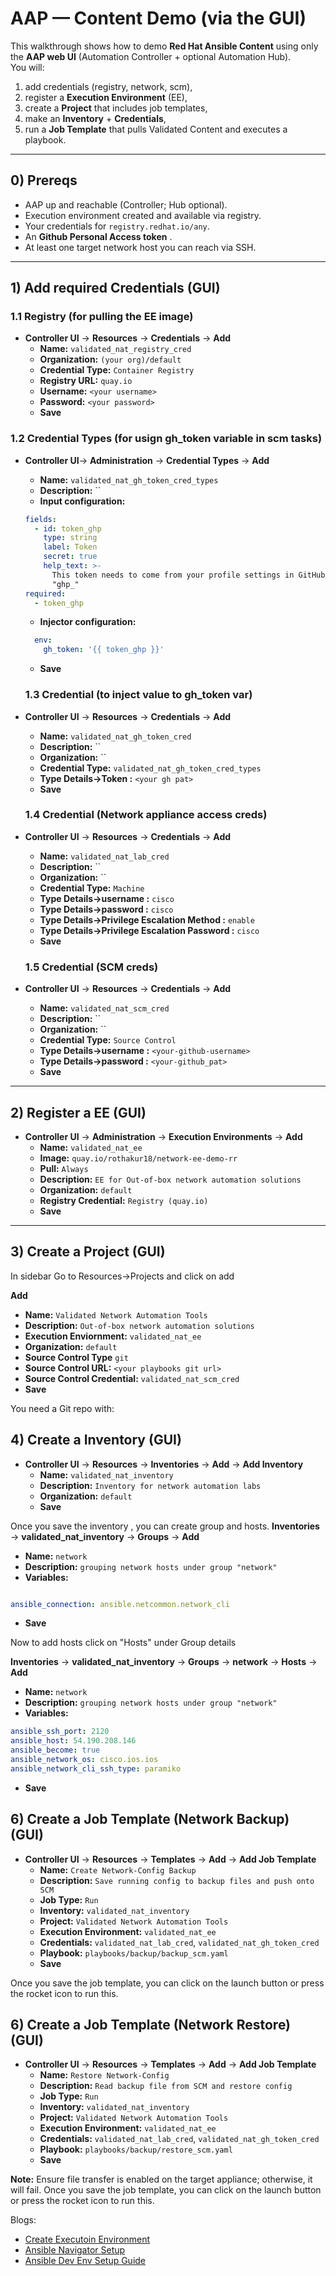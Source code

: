 # AAP — Content Demo (via the **GUI**)

This walkthrough shows how to demo **Red Hat Ansible Content** using only the **AAP web UI** (Automation Controller + optional Automation Hub).  
You will:
1) add credentials (registry, network, scm),  
2) register a  **Execution Environment** (EE),  
3) create a **Project** that includes job templates,  
4) make an **Inventory** + **Credentials**,  
5) run a **Job Template** that pulls Validated Content and executes a playbook.

---

## 0) Prereqs
- AAP up and reachable (Controller; Hub optional).
- Execution environment created and available via registry.
- Your credentials for `registry.redhat.io/any`.
- An **Github Personal Access token** .
- At least one target network host you can reach via SSH.

---

## 1) Add required **Credentials** (GUI)

### 1.1 Registry (for pulling the EE image)
- **Controller UI** → **Resources** → **Credentials** → **Add**
  - **Name:** `validated_nat_registry_cred`
  - **Organization:** `(your org)/default`
  - **Credential Type:** `Container Registry`
  - **Registry URL:** `quay.io`
  - **Username:** `<your username>`
  - **Password:** `<your password>`
  - **Save**

### 1.2 Credential Types (for usign gh_token variable in scm tasks)
- **Controller UI**→ **Administration** → **Credential Types** → **Add**
  - **Name:** `validated_nat_gh_token_cred_types`
  - **Description:** ``
  - **Input configuration:**
  ```yaml
  fields:
    - id: token_ghp
      type: string
      label: Token
      secret: true
      help_text: >-
        This token needs to come from your profile settings in GitHub. Starts with
        "ghp_"
  required:
    - token_ghp
  ```

    - **Injector configuration:**
  ```yaml
    env:
      gh_token: '{{ token_ghp }}'
  ```
  - **Save**

  ### 1.3 Credential (to inject value to gh_token var)
- **Controller UI** → **Resources** → **Credentials** → **Add**
  - **Name:** `validated_nat_gh_token_cred`
  - **Description:** ``
  - **Organization:** ``
  - **Credential Type:** `validated_nat_gh_token_cred_types`
  - **Type Details→Token :** `<your gh pat>`
  - **Save**

  ### 1.4 Credential (Network appliance access creds)
- **Controller UI** → **Resources** → **Credentials** → **Add**
  - **Name:** `validated_nat_lab_cred`
  - **Description:** ``
  - **Organization:** ``
  - **Credential Type:** `Machine`
  - **Type Details→username :** `cisco`
  - **Type Details→password :** `cisco`
  - **Type Details→Privilege Escalation Method :** `enable`
  - **Type Details→Privilege Escalation Password :** `cisco`
  - **Save**
 
  ### 1.5 Credential (SCM creds)
- **Controller UI** → **Resources** → **Credentials** → **Add**
  - **Name:** `validated_nat_scm_cred`
  - **Description:** ``
  - **Organization:** ``
  - **Credential Type:** `Source Control`
  - **Type Details→username :** `<your-github-username>`
  - **Type Details→password :** `<your-github_pat>`
  - **Save**
---

## 2) Register a **EE** (GUI)

- **Controller UI** → **Administration** → **Execution Environments** → **Add**
  - **Name:** `validated_nat_ee`
  - **Image:** `quay.io/rothakur18/network-ee-demo-rr`
  - **Pull:** `Always`
  - **Description:** `EE for Out-of-box network automation solutions`
  - **Organization:** `default`
  - **Registry Credential:** `Registry (quay.io)`
  - **Save**

---

## 3) Create a **Project** (GUI)
In sidebar Go to Resources->Projects and click on add

**Add**
  - **Name:** `Validated Network Automation Tools`
  - **Description:** `Out-of-box network automation solutions`
  - **Execution Enviornment:** `validated_nat_ee`
  - **Organization:** `default`
  - **Source Control Type** `git`
  - **Source Control URL:** `<your playbooks git url>`
  - **Source Control Credential:** `validated_nat_scm_cred`
  - **Save**

You need a Git repo with:

## 4) Create a **Inventory** (GUI)
- **Controller UI** → **Resources** → **Inventories** → **Add** → **Add Inventory**
  - **Name:** `validated_nat_inventory`
  - **Description:** `Inventory for network automation labs`
  - **Organization:** `default`
  - **Save**

Once you save the inventory , you can create group and hosts.
**Inventories** → **validated_nat_inventory** → **Groups** → **Add**
  - **Name:** `network`
  - **Description:** `grouping network hosts under group "network"`
  - **Variables:**
  ```yaml

  ansible_connection: ansible.netcommon.network_cli
  ```
  - **Save**
  
  Now to add hosts click on "Hosts" under Group details

  **Inventories** → **validated_nat_inventory** → **Groups** → **network** → **Hosts** → **Add**
  - **Name:** `network`
  - **Description:** `grouping network hosts under group "network"`
  - **Variables:**
  ```yaml
  ansible_ssh_port: 2120
  ansible_host: 54.190.208.146
  ansible_become: true
  ansible_network_os: cisco.ios.ios
  ansible_network_cli_ssh_type: paramiko
  ```
  - **Save**


## 6) Create a **Job Template (Network Backup)** (GUI)
- **Controller UI** → **Resources** → **Templates** → **Add** → **Add Job Template**
  - **Name:** `Create Network-Config Backup`
  - **Description:** `Save running config to backup files and push onto SCM`
  - **Job Type:** `Run`
  - **Inventory:** `validated_nat_inventory`
  - **Project:** `Validated Network Automation Tools`
  - **Execution Environment:** `validated_nat_ee`
  - **Credentials:** `validated_nat_lab_cred`, `validated_nat_gh_token_cred`
  - **Playbook:** `playbooks/backup/backup_scm.yaml`
  - **Save**

Once you save the job template, you can click on the launch button or press the rocket icon to run this.

## 6) Create a **Job Template (Network Restore)** (GUI)
- **Controller UI** → **Resources** → **Templates** → **Add** → **Add Job Template**
  - **Name:** `Restore Network-Config`
  - **Description:** `Read backup file from SCM and restore config`
  - **Job Type:** `Run`
  - **Inventory:** `validated_nat_inventory`
  - **Project:** `Validated Network Automation Tools`
  - **Execution Environment:** `validated_nat_ee`
  - **Credentials:** `validated_nat_lab_cred`, `validated_nat_gh_token_cred`
  - **Playbook:** `playbooks/backup/restore_scm.yaml`
  - **Save**

**Note:** Ensure file transfer is enabled on the target appliance; otherwise, it will fail.
Once you save the job template, you can click on the launch button or press the rocket icon to run this.

Blogs:
 - [Create Executoin Environment](./ansible_builder_guide.md)
 - [Ansible Navigator Setup](./ansible_navigator_setup.md)
 - [Ansible Dev Env Setup Guide](./ansible_env_setup_guide.md)

